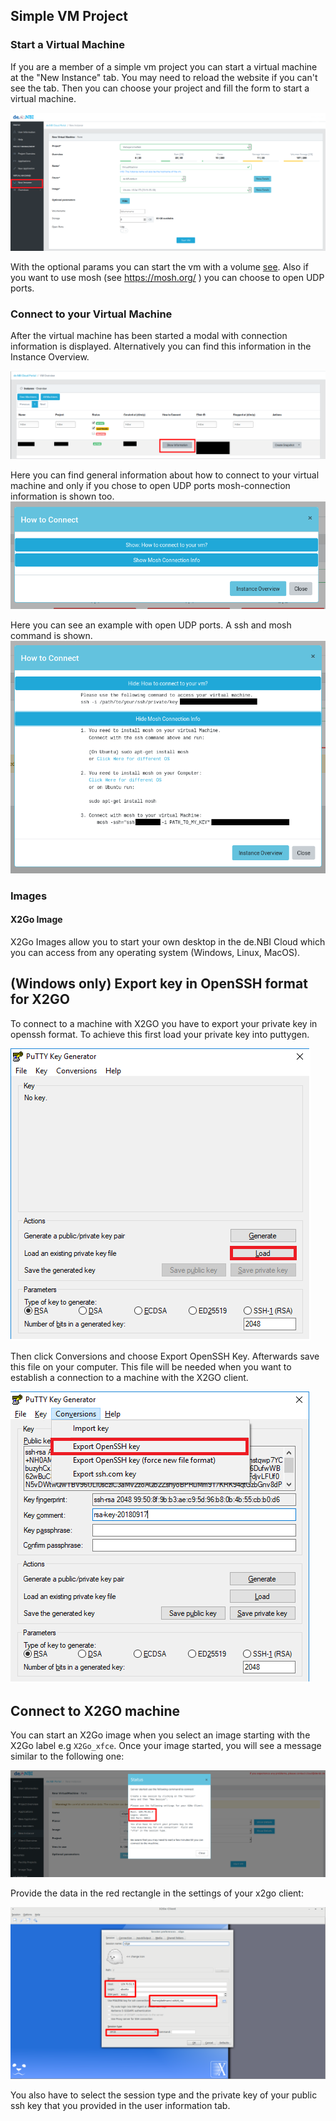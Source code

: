 ## Simple VM Project

### Start a Virtual Machine
If you are a member of a simple vm project you can start a virtual machine at the "New Instance" tab.
You may need to reload the website if you can't see the tab.
Then you can choose your project and fill the form to start a virtual machine.

![start_vm](img/start_vm.png)

With the optional params you can start the vm with a volume [see](portal.md#create-volume).
Also if you want to use mosh (see https://mosh.org/ ) you can choose to open UDP ports.

### Connect to your Virtual Machine
After the virtual machine has been started a modal with connection information is displayed. Alternatively you can find this information in the Instance Overview.

![show_info](img/show_info.png)

Here you can find general information about how to connect to your virtual machine and only if you chose to open UDP ports mosh-connection information is shown too.
![how_to_modal_closed](img/how_to_modal_closed.png)

Here you can see an example with open UDP ports. A ssh and mosh command is shown.
![how_to_modal_opened](img/how_to_modal_opened.png)

### Images

#### X2Go Image

X2Go Images allow you to start your own desktop in the de.NBI Cloud which you can access from
any operating system (Windows, Linux, MacOS).

## (Windows only) Export key in OpenSSH format for X2GO

To connect to a machine with X2GO you have to export your private key in openssh format. To achieve this first load your private key into puttygen.

![X2Go Client](img/putty_private.png)

Then click Conversions and choose Export OpenSSH Key. Afterwards save this file on your computer. This file will be needed when you want to establish a connection to a machine with the X2GO client.

![SSH_export](img/putty_export.png)

## Connect to X2GO machine

You can start an X2Go image when you select an image starting with the X2Go label e.g `X2Go_xfce`.
Once your image started, you will see a message similar to the following one:

![X2Go Command](img/x2go_command.png)

Provide the data in the red rectangle in the settings of your x2go client:

![X2Go Client](img/x2go_client.png)

You also have to select the session type and the private key of your public ssh key that you provided in the user information tab.
